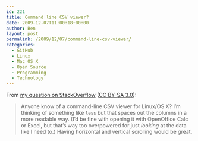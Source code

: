```yaml
---
id: 221
title: Command line CSV viewer?
date: 2009-12-07T11:00:18+00:00
author: Ben
layout: post
permalink: /2009/12/07/command-line-csv-viewer/
categories:
  - GitHub
  - Linux
  - Mac OS X
  - Open Source
  - Programming
  - Technology
---
```

From [my question on StackOverflow](http://stackoverflow.com/questions/1875305/command-line-csv-viewer) ([CC BY-SA 3.0](http://creativecommons.org/licenses/by-sa/3.0/)):

> Anyone know of a command-line CSV viewer for Linux/OS X? I&#8217;m thinking of something like `less` but that spaces out the columns in a more readable way. (I&#8217;d be fine with opening it with OpenOffice Calc or Excel, but that&#8217;s way too overpowered for just _looking_ at the data like I need to.) Having horizontal and vertical scrolling would be great.
